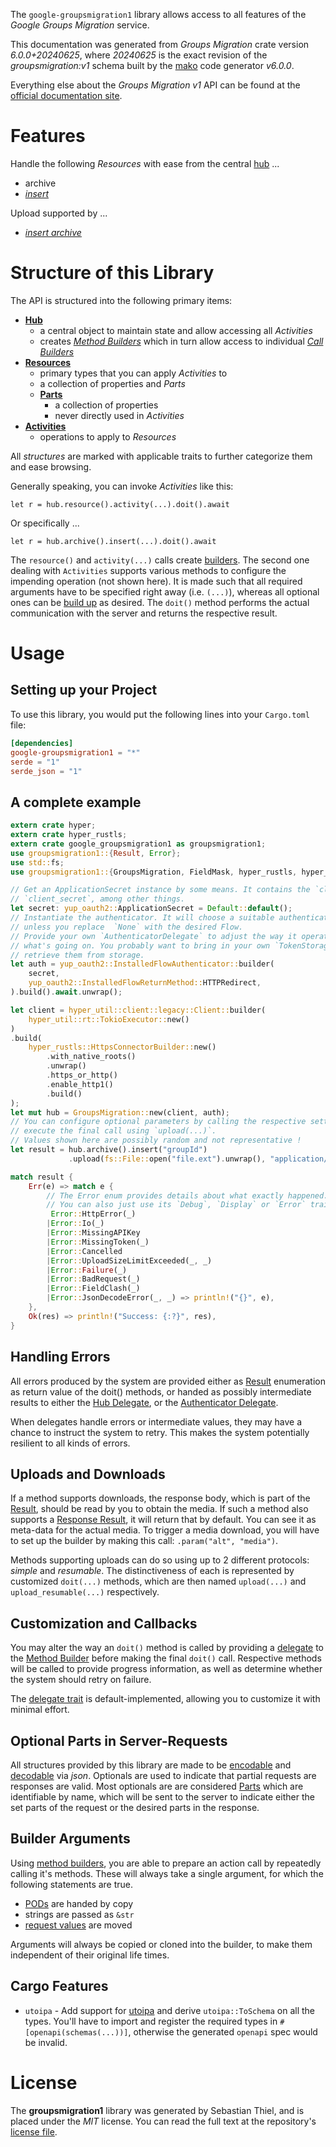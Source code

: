<!---
DO NOT EDIT !
This file was generated automatically from 'src/generator/templates/api/README.md.mako'
DO NOT EDIT !
-->
The `google-groupsmigration1` library allows access to all features of the *Google Groups Migration* service.

This documentation was generated from *Groups Migration* crate version *6.0.0+20240625*, where *20240625* is the exact revision of the *groupsmigration:v1* schema built by the [mako](http://www.makotemplates.org/) code generator *v6.0.0*.

Everything else about the *Groups Migration* *v1* API can be found at the
[official documentation site](https://developers.google.com/google-apps/groups-migration/).
# Features

Handle the following *Resources* with ease from the central [hub](https://docs.rs/google-groupsmigration1/6.0.0+20240625/google_groupsmigration1/GroupsMigration) ...

* archive
 * [*insert*](https://docs.rs/google-groupsmigration1/6.0.0+20240625/google_groupsmigration1/api::ArchiveInsertCall)


Upload supported by ...

* [*insert archive*](https://docs.rs/google-groupsmigration1/6.0.0+20240625/google_groupsmigration1/api::ArchiveInsertCall)



# Structure of this Library

The API is structured into the following primary items:

* **[Hub](https://docs.rs/google-groupsmigration1/6.0.0+20240625/google_groupsmigration1/GroupsMigration)**
    * a central object to maintain state and allow accessing all *Activities*
    * creates [*Method Builders*](https://docs.rs/google-groupsmigration1/6.0.0+20240625/google_groupsmigration1/common::MethodsBuilder) which in turn
      allow access to individual [*Call Builders*](https://docs.rs/google-groupsmigration1/6.0.0+20240625/google_groupsmigration1/common::CallBuilder)
* **[Resources](https://docs.rs/google-groupsmigration1/6.0.0+20240625/google_groupsmigration1/common::Resource)**
    * primary types that you can apply *Activities* to
    * a collection of properties and *Parts*
    * **[Parts](https://docs.rs/google-groupsmigration1/6.0.0+20240625/google_groupsmigration1/common::Part)**
        * a collection of properties
        * never directly used in *Activities*
* **[Activities](https://docs.rs/google-groupsmigration1/6.0.0+20240625/google_groupsmigration1/common::CallBuilder)**
    * operations to apply to *Resources*

All *structures* are marked with applicable traits to further categorize them and ease browsing.

Generally speaking, you can invoke *Activities* like this:

```Rust,ignore
let r = hub.resource().activity(...).doit().await
```

Or specifically ...

```ignore
let r = hub.archive().insert(...).doit().await
```

The `resource()` and `activity(...)` calls create [builders][builder-pattern]. The second one dealing with `Activities`
supports various methods to configure the impending operation (not shown here). It is made such that all required arguments have to be
specified right away (i.e. `(...)`), whereas all optional ones can be [build up][builder-pattern] as desired.
The `doit()` method performs the actual communication with the server and returns the respective result.

# Usage

## Setting up your Project

To use this library, you would put the following lines into your `Cargo.toml` file:

```toml
[dependencies]
google-groupsmigration1 = "*"
serde = "1"
serde_json = "1"
```

## A complete example

```Rust
extern crate hyper;
extern crate hyper_rustls;
extern crate google_groupsmigration1 as groupsmigration1;
use groupsmigration1::{Result, Error};
use std::fs;
use groupsmigration1::{GroupsMigration, FieldMask, hyper_rustls, hyper_util, yup_oauth2};

// Get an ApplicationSecret instance by some means. It contains the `client_id` and
// `client_secret`, among other things.
let secret: yup_oauth2::ApplicationSecret = Default::default();
// Instantiate the authenticator. It will choose a suitable authentication flow for you,
// unless you replace  `None` with the desired Flow.
// Provide your own `AuthenticatorDelegate` to adjust the way it operates and get feedback about
// what's going on. You probably want to bring in your own `TokenStorage` to persist tokens and
// retrieve them from storage.
let auth = yup_oauth2::InstalledFlowAuthenticator::builder(
    secret,
    yup_oauth2::InstalledFlowReturnMethod::HTTPRedirect,
).build().await.unwrap();

let client = hyper_util::client::legacy::Client::builder(
    hyper_util::rt::TokioExecutor::new()
)
.build(
    hyper_rustls::HttpsConnectorBuilder::new()
        .with_native_roots()
        .unwrap()
        .https_or_http()
        .enable_http1()
        .build()
);
let mut hub = GroupsMigration::new(client, auth);
// You can configure optional parameters by calling the respective setters at will, and
// execute the final call using `upload(...)`.
// Values shown here are possibly random and not representative !
let result = hub.archive().insert("groupId")
             .upload(fs::File::open("file.ext").unwrap(), "application/octet-stream".parse().unwrap()).await;

match result {
    Err(e) => match e {
        // The Error enum provides details about what exactly happened.
        // You can also just use its `Debug`, `Display` or `Error` traits
         Error::HttpError(_)
        |Error::Io(_)
        |Error::MissingAPIKey
        |Error::MissingToken(_)
        |Error::Cancelled
        |Error::UploadSizeLimitExceeded(_, _)
        |Error::Failure(_)
        |Error::BadRequest(_)
        |Error::FieldClash(_)
        |Error::JsonDecodeError(_, _) => println!("{}", e),
    },
    Ok(res) => println!("Success: {:?}", res),
}

```
## Handling Errors

All errors produced by the system are provided either as [Result](https://docs.rs/google-groupsmigration1/6.0.0+20240625/google_groupsmigration1/common::Result) enumeration as return value of
the doit() methods, or handed as possibly intermediate results to either the
[Hub Delegate](https://docs.rs/google-groupsmigration1/6.0.0+20240625/google_groupsmigration1/common::Delegate), or the [Authenticator Delegate](https://docs.rs/yup-oauth2/*/yup_oauth2/trait.AuthenticatorDelegate.html).

When delegates handle errors or intermediate values, they may have a chance to instruct the system to retry. This
makes the system potentially resilient to all kinds of errors.

## Uploads and Downloads
If a method supports downloads, the response body, which is part of the [Result](https://docs.rs/google-groupsmigration1/6.0.0+20240625/google_groupsmigration1/common::Result), should be
read by you to obtain the media.
If such a method also supports a [Response Result](https://docs.rs/google-groupsmigration1/6.0.0+20240625/google_groupsmigration1/common::ResponseResult), it will return that by default.
You can see it as meta-data for the actual media. To trigger a media download, you will have to set up the builder by making
this call: `.param("alt", "media")`.

Methods supporting uploads can do so using up to 2 different protocols:
*simple* and *resumable*. The distinctiveness of each is represented by customized
`doit(...)` methods, which are then named `upload(...)` and `upload_resumable(...)` respectively.

## Customization and Callbacks

You may alter the way an `doit()` method is called by providing a [delegate](https://docs.rs/google-groupsmigration1/6.0.0+20240625/google_groupsmigration1/common::Delegate) to the
[Method Builder](https://docs.rs/google-groupsmigration1/6.0.0+20240625/google_groupsmigration1/common::CallBuilder) before making the final `doit()` call.
Respective methods will be called to provide progress information, as well as determine whether the system should
retry on failure.

The [delegate trait](https://docs.rs/google-groupsmigration1/6.0.0+20240625/google_groupsmigration1/common::Delegate) is default-implemented, allowing you to customize it with minimal effort.

## Optional Parts in Server-Requests

All structures provided by this library are made to be [encodable](https://docs.rs/google-groupsmigration1/6.0.0+20240625/google_groupsmigration1/common::RequestValue) and
[decodable](https://docs.rs/google-groupsmigration1/6.0.0+20240625/google_groupsmigration1/common::ResponseResult) via *json*. Optionals are used to indicate that partial requests are responses
are valid.
Most optionals are are considered [Parts](https://docs.rs/google-groupsmigration1/6.0.0+20240625/google_groupsmigration1/common::Part) which are identifiable by name, which will be sent to
the server to indicate either the set parts of the request or the desired parts in the response.

## Builder Arguments

Using [method builders](https://docs.rs/google-groupsmigration1/6.0.0+20240625/google_groupsmigration1/common::CallBuilder), you are able to prepare an action call by repeatedly calling it's methods.
These will always take a single argument, for which the following statements are true.

* [PODs][wiki-pod] are handed by copy
* strings are passed as `&str`
* [request values](https://docs.rs/google-groupsmigration1/6.0.0+20240625/google_groupsmigration1/common::RequestValue) are moved

Arguments will always be copied or cloned into the builder, to make them independent of their original life times.

[wiki-pod]: http://en.wikipedia.org/wiki/Plain_old_data_structure
[builder-pattern]: http://en.wikipedia.org/wiki/Builder_pattern
[google-go-api]: https://github.com/google/google-api-go-client

## Cargo Features

* `utoipa` - Add support for [utoipa](https://crates.io/crates/utoipa) and derive `utoipa::ToSchema` on all
the types. You'll have to import and register the required types in `#[openapi(schemas(...))]`, otherwise the
generated `openapi` spec would be invalid.


# License
The **groupsmigration1** library was generated by Sebastian Thiel, and is placed
under the *MIT* license.
You can read the full text at the repository's [license file][repo-license].

[repo-license]: https://github.com/Byron/google-apis-rsblob/main/LICENSE.md

